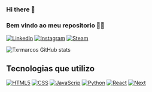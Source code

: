 ### Hi there 👋

### Bem vindo ao meu repositorio 🫶🐵

[![Linkedin](	https://img.shields.io/badge/LinkedIn-0077B5?style=for-the-badge&logo=linkedin&logoColor=white)](https://www.linkedin.com/in/marcos-teixeira-37676a24a/)
[![Instagram](	https://img.shields.io/badge/Instagram-E4405F?style=for-the-badge&logo=instagram&logoColor=white)](https://www.instagram.com/txr_marcos/)
[![Steam](	https://img.shields.io/badge/Steam-000000?style=for-the-badge&logo=steam&logoColor=white)](https://steamcommunity.com/profiles/76561198306121337/)


![Txrmarcos GitHub stats](https://github-readme-stats.vercel.app/api?username=Txrmarcos&show_icons=true&theme=synthwave)

## Tecnologias que utilizo

[![HTML5](	https://img.shields.io/badge/HTML5-E34F26?style=for-the-badge&logo=html5&logoColor=white)]('https://github.com/Txrmarcos')
[![CSS](	https://img.shields.io/badge/CSS3-1572B6?style=for-the-badge&logo=css3&logoColor=white)]('https://github.com/Txrmarcos')
[![JavaScrip](	https://img.shields.io/badge/JavaScript-F7DF1E?style=for-the-badge&logo=javascript&logoColor=black)]('https://github.com/Txrmarcos')
[![Python](	https://img.shields.io/badge/Python-14354C?style=for-the-badge&logo=python&logoColor=white)]('https://github.com/Txrmarcos')
[![React](	https://img.shields.io/badge/React-20232A?style=for-the-badge&logo=react&logoColor=61DAFB)]('https://github.com/Txrmarcos')
[![Next](	https://img.shields.io/badge/Next.js-000?logo=nextdotjs&logoColor=fff&style=for-the-badge)]('https://github.com/Txrmarcos')

